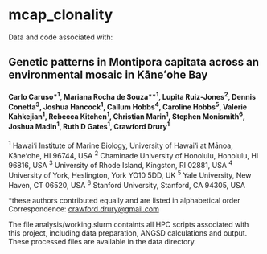 # mcap_clonality

Data and code associated with:

## Genetic patterns in Montipora capitata across an environmental mosaic in Kāneʻohe Bay
#### Carlo Caruso\*<sup>1</sup>, Mariana Rocha de Souza\**<sup>1</sup>, Lupita Ruiz-Jones<sup>2</sup>, Dennis Conetta<sup>3</sup>, Joshua Hancock<sup>1</sup>, Callum Hobbs<sup>4</sup>, Caroline Hobbs<sup>5</sup>, Valerie Kahkejian<sup>1</sup>, Rebecca Kitchen<sup>1</sup>, Christian Marin<sup>1</sup>, Stephen Monismith<sup>6</sup>, Joshua Madin<sup>1</sup>, Ruth D Gates<sup>1</sup>, Crawford Drury<sup>1</sup>

<sup>1</sup> Hawai‘i Institute of Marine Biology, University of Hawai‘i at Mānoa, Kāneʻohe, HI 96744, USA
<sup>2</sup> Chaminade University of Honolulu, Honolulu, HI 96816, USA
<sup>3</sup> University of Rhode Island, Kingston, RI 02881, USA
<sup>4</sup> University of York, Heslington, York YO10 5DD, UK
<sup>5</sup> Yale University, New Haven, CT 06520, USA 
<sup>6</sup> Stanford University, Stanford, CA 94305, USA

\*these authors contributed equally and are listed in alphabetical order
Correspondence: crawford.drury@gmail.com


The file analysis/working.slurm containts all HPC scripts associated with this project, including data preparation, ANGSD calculations and output. 
These processed files are available in the data directory. 